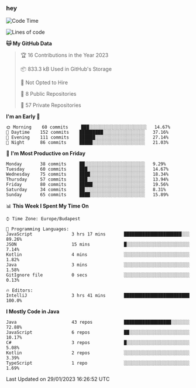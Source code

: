 ### hey

<!--START_SECTION:waka-->
![Code Time](http://img.shields.io/badge/Code%20Time-884%20hrs%2054%20mins-blue)

![Lines of code](https://img.shields.io/badge/From%20Hello%20World%20I%27ve%20Written-651%20Thousand%20lines%20of%20code-blue)

**🐱 My GitHub Data** 

> 🏆 16 Contributions in the Year 2023
 > 
> 📦 833.3 kB Used in GitHub's Storage 
 > 
> 🚫 Not Opted to Hire
 > 
> 📜 8 Public Repositories 
 > 
> 🔑 57 Private Repositories  
 > 
**I'm an Early 🐤** 

```text
🌞 Morning    60 commits     ███░░░░░░░░░░░░░░░░░░░░░░   14.67% 
🌆 Daytime    152 commits    █████████░░░░░░░░░░░░░░░░   37.16% 
🌃 Evening    111 commits    ██████░░░░░░░░░░░░░░░░░░░   27.14% 
🌙 Night      86 commits     █████░░░░░░░░░░░░░░░░░░░░   21.03%

```
📅 **I'm Most Productive on Friday** 

```text
Monday       38 commits     ██░░░░░░░░░░░░░░░░░░░░░░░   9.29% 
Tuesday      60 commits     ███░░░░░░░░░░░░░░░░░░░░░░   14.67% 
Wednesday    75 commits     ████░░░░░░░░░░░░░░░░░░░░░   18.34% 
Thursday     57 commits     ███░░░░░░░░░░░░░░░░░░░░░░   13.94% 
Friday       80 commits     █████░░░░░░░░░░░░░░░░░░░░   19.56% 
Saturday     34 commits     ██░░░░░░░░░░░░░░░░░░░░░░░   8.31% 
Sunday       65 commits     ████░░░░░░░░░░░░░░░░░░░░░   15.89%

```


📊 **This Week I Spent My Time On** 

```text
⌚︎ Time Zone: Europe/Budapest

💬 Programming Languages: 
JavaScript               3 hrs 17 mins       ██████████████████████░░░   89.26% 
JSON                     15 mins             █░░░░░░░░░░░░░░░░░░░░░░░░   7.14% 
Kotlin                   4 mins              ░░░░░░░░░░░░░░░░░░░░░░░░░   1.82% 
Java                     3 mins              ░░░░░░░░░░░░░░░░░░░░░░░░░   1.58% 
GitIgnore file           0 secs              ░░░░░░░░░░░░░░░░░░░░░░░░░   0.13%

🔥 Editors: 
IntelliJ                 3 hrs 41 mins       █████████████████████████   100.0%

```

**I Mostly Code in Java** 

```text
Java                     43 repos            ██████████████████░░░░░░░   72.88% 
JavaScript               6 repos             ██░░░░░░░░░░░░░░░░░░░░░░░   10.17% 
C#                       3 repos             █░░░░░░░░░░░░░░░░░░░░░░░░   5.08% 
Kotlin                   2 repos             ░░░░░░░░░░░░░░░░░░░░░░░░░   3.39% 
TypeScript               1 repo              ░░░░░░░░░░░░░░░░░░░░░░░░░   1.69%

```



 Last Updated on 29/01/2023 16:26:52 UTC
<!--END_SECTION:waka-->
